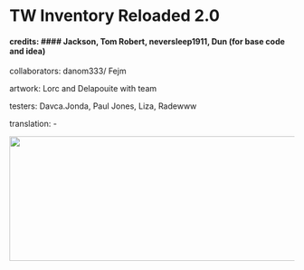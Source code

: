 # TW Inventory Reloaded 2.0

#### credits: #### Jackson, Tom Robert, neversleep1911, Dun (for base code and idea)

collaborators: danom333/ Fejm

artwork: Lorc and Delapouite with team

testers: Davca.Jonda, Paul Jones, Liza, Radewww

translation: -

<p align="center">
<img width="508" height="220" src="https://jamzask.github.io/TWInventoryReloaded/menu/twir_biglogo.png">
</p>


